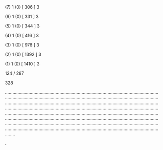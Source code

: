 (7) 1 (0) [ 306 ] 3 


(6) 1 (0) [ 331 ] 3 


(5) 1 (0) [ 344 ] 3 


(4) 1 (0) [ 416 ] 3 


(3) 1 (0) [ 978 ] 3 


(2) 1 (0) [ 1392 ] 3 


(1) 1 (0) [ 1410 ] 3 


124 / 287 


328 


........................................................................................................................................................................................................................................................................................................................................................................................................................................................................................................................................................................................................................................................................................................................................................................................................................................................................................................................................................................................................................................ 


 


. 

